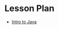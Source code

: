 # Lesson Plan
- [Intro to Java](https://github.com/LiquidLessonPlans/Full_Stack_Java_Extended_4_1/blob/main/intro-to-java.md)
